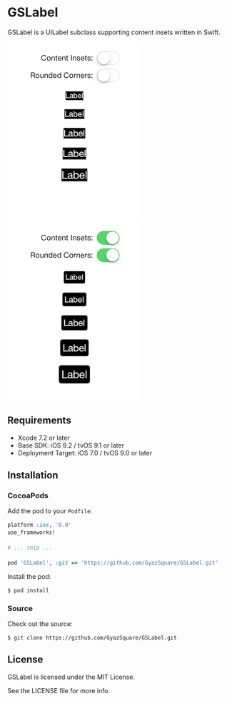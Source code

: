 # GSLabel

GSLabel is a UILabel subclass supporting content insets written in Swift.

![Contents Insets Off](https://github.com/GyazSquare/GSLabel/raw/master/images/content-insets-off.png "Contents Insets Off")
![Contents Insets On](https://github.com/GyazSquare/GSLabel/raw/master/images/content-insets-on.png "Contents Insets On")

## Requirements

* Xcode 7.2 or later
* Base SDK: iOS 9.2 / tvOS 9.1 or later
* Deployment Target: iOS 7.0 / tvOS 9.0 or later

## Installation

### CocoaPods

Add the pod to your `Podfile`:

```ruby
platform :ios, '8.0'
use_frameworks!

# ... snip ...

pod 'GSLabel', :git => 'https://github.com/GyazSquare/GSLabel.git'
```

Install the pod:

```shell
$ pod install
```

### Source

Check out the source:

```shell
$ git clone https://github.com/GyazSquare/GSLabel.git
```

## License

GSLabel is licensed under the MIT License.

See the LICENSE file for more info.
